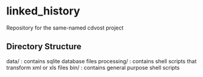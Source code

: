 # linked_history
Repository for the same-named cdvost project

## Directory Structure
data/ : contains sqlite database files
processing/ : contains shell scripts that transform xml or xls files
bin/ : contains general purpose shell scripts
